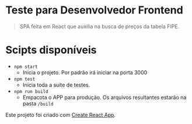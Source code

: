 # Teste para Desenvolvedor Frontend

> SPA feita em React que auxilia na busca de preços da tabela FIPE.

# Scipts disponíveis
- `npm start`
  - Inicia o projeto. Por padrão irá iniciar na porta 3000
- `npm test`
  - Inicia toda a suíte de testes.
- `npm run build`
  - Empacota o APP para produção. Os arquivos resultantes estarão na pasta `/build`


Este projeto foi criado com [Create React App](https://github.com/facebook/create-react-app).
